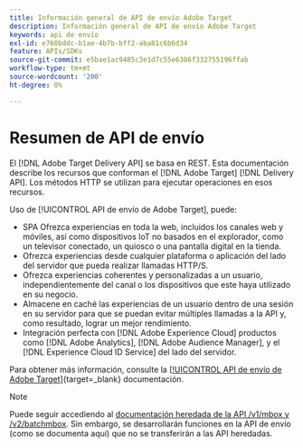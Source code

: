 ```yaml
---
title: Información general de API de envío Adobe Target
description: Información general de API de envío Adobe Target
keywords: api de envío
exl-id: e760bddc-b1ae-4b7b-bff2-aba81c6b6d34
feature: APIs/SDKs
source-git-commit: e5bae1ac9485c3e1d7c55e6386f332755196ffab
workflow-type: tm+mt
source-wordcount: '200'
ht-degree: 0%

---
```


# Resumen de API de envío

El [!DNL Adobe Target Delivery API] se basa en REST. Esta documentación describe los recursos que conforman el [!DNL Adobe Target] [!DNL Delivery API]. Los métodos HTTP se utilizan para ejecutar operaciones en esos recursos.

Uso de [!UICONTROL API de envío de Adobe Target], puede:

* SPA Ofrezca experiencias en toda la web, incluidos los canales web y móviles, así como dispositivos IoT no basados en el explorador, como un televisor conectado, un quiosco o una pantalla digital en la tienda.
* Ofrezca experiencias desde cualquier plataforma o aplicación del lado del servidor que pueda realizar llamadas HTTP/S.
* Ofrezca experiencias coherentes y personalizadas a un usuario, independientemente del canal o los dispositivos que este haya utilizado en su negocio.
* Almacene en caché las experiencias de un usuario dentro de una sesión en su servidor para que se puedan evitar múltiples llamadas a la API y, como resultado, lograr un mejor rendimiento.
* Integración perfecta con [!DNL Adobe Experience Cloud] productos como [!DNL Adobe Analytics], [!DNL Adobe Audience Manager], y el [!DNL Experience Cloud ID Service] del lado del servidor.

Para obtener más información, consulte la [[!UICONTROL API de envío de Adobe Target]](https://developer.adobe.com/target/implement/delivery-api/){target=_blank} documentación.

>[!NOTE]
>
>Puede seguir accediendo al [documentación heredada de la API /v1/mbox y /v2/batchmbox](https://developers.adobetarget.com/api/legacy-api/index.html). Sin embargo, se desarrollarán funciones en la API de envío (como se documenta aquí) que no se transferirán a las API heredadas.
